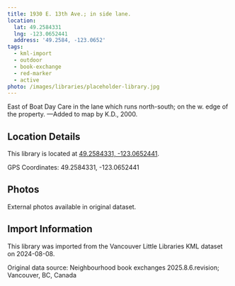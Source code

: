 ```yaml
---
title: 1930 E. 13th Ave.; in side lane.
location:
  lat: 49.2584331
  lng: -123.0652441
  address: '49.2584, -123.0652'
tags:
  - kml-import
  - outdoor
  - book-exchange
  - red-marker
  - active
photo: /images/libraries/placeholder-library.jpg
---
```

East of Boat Day Care in the lane which runs north-south; on the w. edge of the property.
—Added to map by K.D., 2000.

## Location Details

This library is located at [49.2584331, -123.0652441](https://www.google.com/maps?q=49.2584331,-123.0652441).

GPS Coordinates: 49.2584331, -123.0652441

## Photos

External photos available in original dataset.

## Import Information

This library was imported from the Vancouver Little Libraries KML dataset on 2024-08-08.

Original data source: Neighbourhood book exchanges 2025.8.6.revision; Vancouver, BC, Canada
